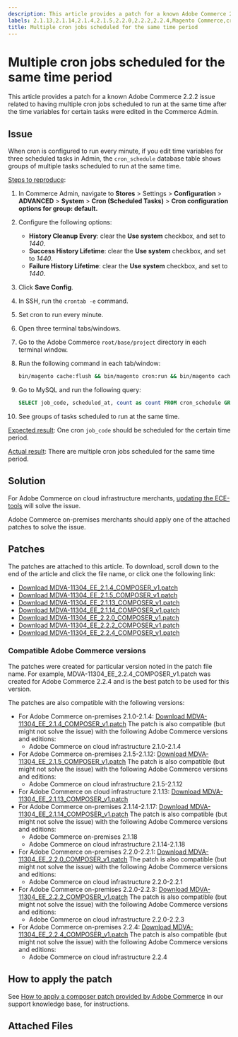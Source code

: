 ```yaml
---
description: This article provides a patch for a known Adobe Commerce 2.2.2 issue related to having multiple cron jobs scheduled to run at the same time after the time variables for certain tasks were edited in the Commerce Admin.
labels: 2.1.13,2.1.14,2.1.4,2.1.5,2.2.0,2.2.2,2.2.4,Magento Commerce,cron,known issues,patch,troubleshooting,Adobe Commerce,cloud infrastructure,on-premises,Magento Commerce Cloud
title: Multiple cron jobs scheduled for the same time period
---
```


# Multiple cron jobs scheduled for the same time period

This article provides a patch for a known Adobe Commerce 2.2.2 issue related to having multiple cron jobs scheduled to run at the same time after the time variables for certain tasks were edited in the Commerce Admin.

## Issue

When cron is configured to run every minute, if you edit time variables for three scheduled tasks in Admin, the `cron_schedule` database table shows groups of multiple tasks scheduled to run at the same time.

<u>Steps to reproduce</u>:

1. In Commerce Admin, navigate to **Stores** > Settings > **Configuration** > **ADVANCED** > **System** > **Cron (Scheduled Tasks)** > **Cron configuration options for group: default.**
1. Configure the following options:
    * **History Cleanup Every**: clear the **Use system** checkbox, and set to *1440*.
    * **Success History Lifetime**: clear the **Use system** checkbox, and set to *1440*.
    * **Failure History Lifetime**: clear the **Use system** checkbox, and set to *1440*.

1. Click **Save Config**.
1. In SSH, run the `crontab -e` command.
1. Set cron to run every minute.
1. Open three terminal tabs/windows.
1. Go to the Adobe Commerce `root/base/project` directory in each terminal window.
1. Run the following command in each tab/window:

    ```bash
    bin/magento cache:flush && bin/magento cron:run && bin/magento cache:flush && bin/magento cron:run
    ```

1. Go to MySQL and run the following query:

    ```sql
    SELECT job_code, scheduled_at, count as count FROM cron_schedule GROUP BY job_code, scheduled_at HAVING count > 1 ORDER BY scheduled_at;
    ```

1. See groups of tasks scheduled to run at the same time.

<u>Expected result</u>: One cron `job_code` should be scheduled for the certain time period.

<u>Actual result</u>: There are multiple cron jobs scheduled for the same time period.

## Solution

For Adobe Commerce on cloud infrastructure merchants, [updating the ECE-tools](https://devdocs.magento.com/guides/v2.2/cloud/project/ece-tools-update.html) will solve the issue.

Adobe Commerce on-premises merchants should apply one of the attached patches to solve the issue.

## Patches

The patches are attached to this article. To download, scroll down to the end of the article and click the file name, or click one the following link:

* [Download MDVA-11304\_EE\_2.1.4\_COMPOSER\_v1.patch](assets/MDVA-11304_EE_2.1.4_COMPOSER_v1.patch.zip)
* [Download MDVA-11304\_EE\_2.1.5\_COMPOSER\_v1.patch](assets/MDVA-11304_EE_2.1.5_COMPOSER_v1.patch.zip)
* [Download MDVA-11304\_EE\_2.1.13\_COMPOSER\_v1.patch](assets/MDVA-11304_EE_2.1.13_COMPOSER_v1.patch.zip)
* [Download MDVA-11304\_EE\_2.1.14\_COMPOSER\_v1.patch](assets/MDVA-11304_EE_2.1.14_COMPOSER_v1.patch.zip)
* [Download MDVA-11304\_EE\_2.2.0\_COMPOSER\_v1.patch](assets/MDVA-11304_EE_2.2.0_COMPOSER_v1.patch.zip)
* [Download MDVA-11304\_EE\_2.2.2\_COMPOSER\_v1.patch](assets/MDVA-11304_EE_2.2.2_COMPOSER_v1.patch.zip)
* [Download MDVA-11304\_EE\_2.2.4\_COMPOSER\_v1.patch](assets/MDVA-11304_EE_2.2.4_COMPOSER_v1.patch.zip)

### Compatible Adobe Commerce versions

The patches were created for particular version noted in the patch file name. For example, MDVA-11304\_EE\_2.2.4\_COMPOSER\_v1.patch was created for Adobe Commerce 2.2.4 and is the best patch to be used for this version.

The patches are also compatible with the following versions:

* For Adobe Commerce on-premises 2.1.0-2.1.4: [Download MDVA-11304\_EE\_2.1.4\_COMPOSER\_v1.patch](assets/MDVA-11304_EE_2.1.4_COMPOSER_v1.patch.zip) The patch is also compatible (but might not solve the issue) with the following Adobe Commerce versions and editions:    
    * Adobe Commerce on cloud infrastructure 2.1.0-2.1.4
* For Adobe Commerce on-premises 2.1.5-2.1.12: [Download MDVA-11304\_EE\_2.1.5\_COMPOSER\_v1.patch](assets/MDVA-11304_EE_2.1.5_COMPOSER_v1.patch.zip) The patch is also compatible (but might not solve the issue) with the following Adobe Commerce versions and editions:    
    * Adobe Commerce on cloud infrastructure 2.1.5-2.1.12
* For Adobe Commerce on cloud infrastructure 2.1.13: [Download MDVA-11304\_EE\_2.1.13\_COMPOSER\_v1.patch](assets/MDVA-11304_EE_2.1.13_COMPOSER_v1.patch.zip)
* For Adobe Commerce on-premises 2.1.14-2.1.17: [Download MDVA-11304\_EE\_2.1.14\_COMPOSER\_v1.patch](assets/MDVA-11304_EE_2.1.14_COMPOSER_v1.patch.zip) The patch is also compatible (but might not solve the issue) with the following Adobe Commerce versions and editions:    
    * Adobe Commerce on-premises 2.1.18
    * Adobe Commerce on cloud infrastructure 2.1.14-2.1.18
* For Adobe Commerce on-premises 2.2.0-2.2.1: [Download MDVA-11304\_EE\_2.2.0\_COMPOSER\_v1.patch](assets/MDVA-11304_EE_2.2.0_COMPOSER_v1.patch.zip) The patch is also compatible (but might not solve the issue) with the following Adobe Commerce versions and editions:    
    * Adobe Commerce on cloud infrastructure 2.2.0-2.2.1
* For Adobe Commerce on-premises 2.2.0-2.2.3: [Download MDVA-11304\_EE\_2.2.2\_COMPOSER\_v1.patch](assets/MDVA-11304_EE_2.2.2_COMPOSER_v1.patch.zip) The patch is also compatible (but might not solve the issue) with the following Adobe Commerce versions and editions:    
    * Adobe Commerce on cloud infrastructure 2.2.0-2.2.3
* For Adobe Commerce on-premises 2.2.4: [Download MDVA-11304\_EE\_2.2.4\_COMPOSER\_v1.patch](assets/MDVA-11304_EE_2.2.4_COMPOSER_v1.patch.zip) The patch is also compatible (but might not solve the issue) with the following Adobe Commerce versions and editions:    
    * Adobe Commerce on cloud infrastructure 2.2.4

## How to apply the patch

See [How to apply a composer patch provided by Adobe Commerce](https://support.magento.com/hc/en-us/articles/360028367731) in our support knowledge base, for instructions.

## Attached Files